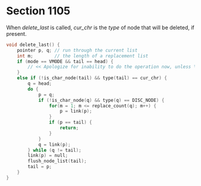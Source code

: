 # Section 1105

When *delete_last* is called, *cur_chr* is the *type* of node that will be deleted, if present.

```c builder/boxes_and_lists.c
void delete_last() {
    pointer p, q; // run through the current list
    int m;        // the length of a replacement list
    if (mode == VMODE && tail == head) {
        // << Apologize for inability to do the operation now, unless \unskip follows non-glue >>
    }
    else if (!is_char_node(tail) && type(tail) == cur_chr) {
        q = head;
        do {
            p = q;
            if (!is_char_node(q) && type(q) == DISC_NODE) {
                for(m = 1; m <= replace_count(q); m++) {
                    p = link(p);
                }
                if (p == tail) {
                    return;
                }
            }
            q = link(p);
        } while (q != tail);
        link(p) = null;
        flush_node_list(tail);
        tail = p;
    }
}
```
